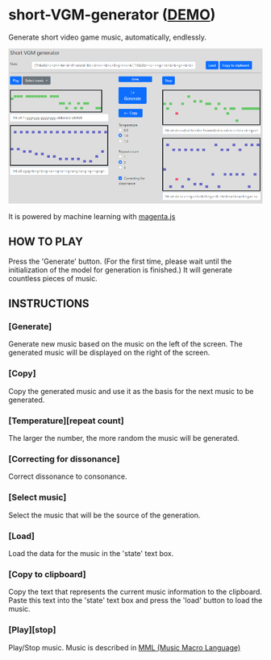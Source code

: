 # short-VGM-generator ([DEMO](https://abagames.github.io/short-vgm-generator/build/))

Generate short video game music, automatically, endlessly.

<img src="./docs/screenshot.png" alt="screenshot"/>

It is powered by machine learning with [magenta.js](https://magenta.tensorflow.org/)

## HOW TO PLAY

Press the 'Generate' button. (For the first time, please wait until the initialization of the model for generation is finished.) It will generate countless pieces of music.

## INSTRUCTIONS

### [Generate]

Generate new music based on the music on the left of the screen. The generated music will be displayed on the right of the screen.

### [Copy]

Copy the generated music and use it as the basis for the next music to be generated.

### [Temperature][repeat count]

The larger the number, the more random the music will be generated.

### [Correcting for dissonance]

Correct dissonance to consonance.

### [Select music]

Select the music that will be the source of the generation.

### [Load]

Load the data for the music in the 'state' text box.

### [Copy to clipboard]

Copy the text that represents the current music information to the clipboard. Paste this text into the 'state' text box and press the 'load' button to load the music.

### [Play][stop]

Play/Stop music. Music is described in [MML (Music Macro Language)](https://github.com/mohayonao/mml-iterator)
